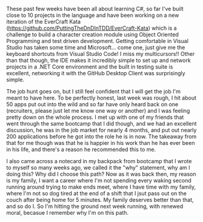 These past few weeks have been all about learning C#, so far I've built close to 10 projects in the language and have been working on a new iteration of the 
EverCraft Kata (https://github.com/PuttingTheDnDInTDD/EverCraft-Kata) which is a challenge to build a character creation module using Object Oriented Programming
and test driven development. Getting comfortable in Visual Studio has taken some time and Microsoft... come one, just give me the keyboard shortcuts from 
Visual Studio Code! I miss my multicursors!! Other than that though, the IDE makes it incredibly simple to set up and network projects in a .NET Core 
environment and the built in testing suite is excellent, networking it with the GitHub Desktop Client was surprisingly simple. 

The job hunt goes on, but I still feel confident that I will get the job I'm meant to have here. To be perfectly honest, last week was rough, I hit about 50
apps put out into the wild and so far have only heard back on one (recruiters, please just let me know one way or another) and I was feeling pretty down on the 
whole process. I met up with one of my friends that went through the same bootcamp that I did though, and we had an excellent discussion, he was in the job market for
nearly 4 months, and put out nearly 200 applications before he got into the role he is in now. The takeaway from that for me though was that he is happier
in his work than he has ever been in his life, and there's a reason he recommended this to me. 

I also came across a notecard in my backpack from bootcamp that I wrote to myself so many weeks ago, we called it the "why" statement, why am I doing this? 
Why did I choose this path? Now as it was back then, my reason is my family, I want a career where I'm not spending every waking second running around trying
to make ends meet, where I have time with my family, where I'm not so dog tired at the end of a shift that I jsut pass out on the couch after being home for 5
minutes. My family deserves better than that, and so do I. So I'm hitting the ground next week running, with renewed moral, becasue I remember why I'm on this 
path.

